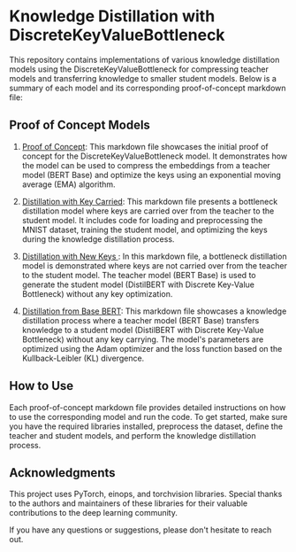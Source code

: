 # Knowledge Distillation with DiscreteKeyValueBottleneck

This repository contains implementations of various knowledge distillation models using the DiscreteKeyValueBottleneck for compressing teacher models and transferring knowledge to smaller student models. Below is a summary of each model and its corresponding proof-of-concept markdown file:

## Proof of Concept Models

1. [Proof of Concept](https://github.com/alpersergen/Thesis_Repo/blob/main/Proof_of_Concept/Readme.md): This markdown file showcases the initial proof of concept for the DiscreteKeyValueBottleneck model. It demonstrates how the model can be used to compress the embeddings from a teacher model (BERT Base) and optimize the keys using an exponential moving average (EMA) algorithm.

2. [Distillation with Key Carried](https://github.com/alpersergen/Thesis_Repo/blob/main/Bottleneck_Distillation_Keys_Carried/Readme.md): This markdown file presents a bottleneck distillation model where keys are carried over from the teacher to the student model. It includes code for loading and preprocessing the MNIST dataset, training the student model, and optimizing the keys during the knowledge distillation process.

3. [Distillation with New Keys ](https://github.com/alpersergen/Thesis_Repo/blob/main/Bottleneck_Distillation_With_New_Keys/Readme.md): In this markdown file, a bottleneck distillation model is demonstrated where keys are not carried over from the teacher to the student model. The teacher model (BERT Base) is used to generate the student model (DistilBERT with Discrete Key-Value Bottleneck) without any key optimization.

4. [Distillation from Base BERT](https://github.com/alpersergen/Thesis_Repo/blob/main/Bottleneck_Only_Student_Network/Readme.md): This markdown file showcases a knowledge distillation process where a teacher model (BERT Base) transfers knowledge to a student model (DistilBERT with Discrete Key-Value Bottleneck) without any key carrying. The model's parameters are optimized using the Adam optimizer and the loss function based on the Kullback-Leibler (KL) divergence.

## How to Use

Each proof-of-concept markdown file provides detailed instructions on how to use the corresponding model and run the code. To get started, make sure you have the required libraries installed, preprocess the dataset, define the teacher and student models, and perform the knowledge distillation process.

## Acknowledgments

This project uses PyTorch, einops, and torchvision libraries. Special thanks to the authors and maintainers of these libraries for their valuable contributions to the deep learning community.

If you have any questions or suggestions, please don't hesitate to reach out.
